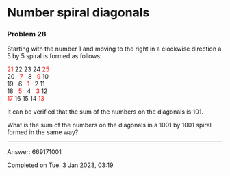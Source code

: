 # Number spiral diagonals
### Problem 28

Starting with the number 1 and moving to the right in a clockwise direction a 5 by 5 spiral is formed as follows:

<font color=red>21</font> 22 23 24 <font color=red>25</font>\
20 &nbsp; <font color=red>7</font> &nbsp; 8 &nbsp; <font color=red>9</font> 10\
19 &nbsp; 6 &nbsp; <font color=red>1</font> &nbsp; 2 11\
18 &nbsp; <font color=red>5</font> &nbsp; 4 &nbsp; <font color=red>3</font> 12\
<font color=red>17</font> 16 15 14 <font color=red>13</font>

It can be verified that the sum of the numbers on the diagonals is 101.

What is the sum of the numbers on the diagonals in a 1001 by 1001 spiral formed in the same way?

---

Answer:  669171001

Completed on Tue, 3 Jan 2023, 03:19